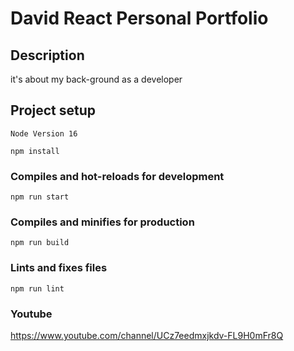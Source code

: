 # David  React Personal Portfolio 

## Description

it's about my back-ground as a developer 

## Project setup


```
Node Version 16

npm install
```

### Compiles and hot-reloads for development

```
npm run start
```

### Compiles and minifies for production

```
npm run build
```

### Lints and fixes files

```
npm run lint
```

### Youtube 

https://www.youtube.com/channel/UCz7eedmxjkdv-FL9H0mFr8Q

